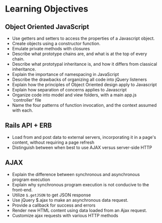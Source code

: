 # Learning Objectives

## Object Oriented JavaScript

- Use getters and setters to access the properties of a Javascript object.
- Create objects using a constructor function.
- Emulate private methods with closures
- Describe what prototype chains are, and what is at the top of every chain.
- Describe what prototypal inheritance is, and how it differs from classical inheritance.
- Explain the importance of namespacing in JavaScript
- Describe the drawbacks of organizing all code into jQuery listeners
- Explain how the principles of Object Oriented design apply to Javascript
- Explain how separation of concerns applies to Javascript
- Organize code into model and view folders, with a main app.js 'controller' file
- Name the four patterns of function invocation, and the context assumed with each.

## Rails API + ERB

- Load from and post data to external servers, incorporating it in a page's content, without requiring a page refresh
- Distinguish between when best to use AJAX versus server-side HTTP

## AJAX
- Explain the difference between synchronous and asynchronous program execution
- Explain why synchronous program execution is not conducive to the front-end.
- Utilize `$.getJSON` to get JSON response
- Use jQuery $.ajax to make an asynchronous data request.
- Provide a callback for success and errors
- Render new HTML content using data loaded from an Ajax request.
- Customize ajax requests with various HTTP methods
